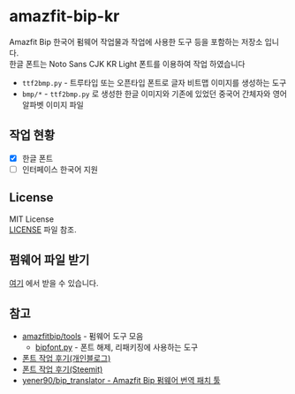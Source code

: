 # amazfit-bip-kr

Amazfit Bip 한국어 펌웨어 작업물과 작업에 사용한 도구 등을 포함하는 저장소 입니다.   
한글 폰트는 Noto Sans CJK KR Light 폰트를 이용하여 작업 하였습니다

- `ttf2bmp.py` - 트루타입 또는 오픈타입 폰트로 글자 비트맵 이미지를 생성하는 도구
- `bmp/*` - `ttf2bmp.py` 로 생성한 한글 이미지와 기존에 있었던 중국어 간체자와 영어 알파벳 이미지 파일

## 작업 현황

- [x] 한글 폰트
- [ ] 인터페이스 한국어 지원

## License
MIT License   
[LICENSE](LICENSE) 파일 참조.

## 펌웨어 파일 받기
[여기](https://github.com/sukso96100/amazfit-bip-kr/releases) 에서 받을 수 있습니다.

## 참고
- [amazfitbip/tools](https://github.com/amazfitbip/tools) - 펌웨어 도구 모음
  - [bipfont.py](https://github.com/amazfitbip/tools/blob/master/bipfont.py) - 폰트 해제, 리패키징에 사용하는 도구
- [폰트 작업 후기(개인블로그)](https://youngbin.xyz/blog/2018/02/21/amazfit-bip-hangul-font.html)
- [폰트 작업 후기(Steemit)](https://steemit.com/kr/@youngbin/amazfit-bip)
- [yener90/bip_translator - Amazfit Bip 펌웨어 번역 패치 툴](https://github.com/yener90/bip_translator)
